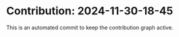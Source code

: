 # Contribution: 2024-11-30-18-45
This is an automated commit to keep the contribution graph active.
